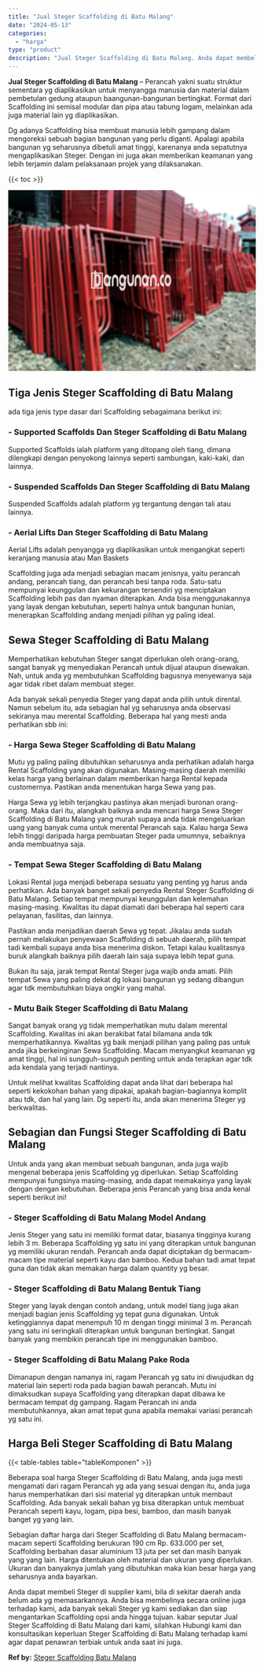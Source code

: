 ```yaml
---
title: "Jual Steger Scaffolding di Batu Malang"
date: "2024-05-13"
categories: 
  - "harga"
type: "product"
description: "Jual Steger Scaffolding di Batu Malang. Anda dapat membeli Steger di supplier kami, bila di sekitar daerah anda belum ada yg memasarkannya. Anda bisa membeli..."
---
```


**Jual Steger Scaffolding di Batu Malang** – Perancah yakni suatu struktur sementara yg diaplikasikan untuk menyangga manusia dan material dalam pembetulan gedung ataupun baangunan-bangunan bertingkat. Format dari Scaffolding ini semisal modular dan pipa atau tabung logam, melainkan ada juga material lain yg diaplikasikan.

Dg adanya Scaffolding bisa membuat manusia lebih gampang dalam mengoreksi sebuah bagian bangunan yang perlu diganti. Apalagi apabila bangunan yg seharusnya dibetuli amat tinggi, karenanya anda sepatutnya mengaplikasikan Steger. Dengan ini juga akan memberikan keamanan yang lebih terjamin dalam pelaksanaan projek yang dilaksanakan.

{{< toc >}}

![Jual Steger Scaffolding di Batu Malang](/images/sewa-scaffolding-steger-08.png)

## Tiga Jenis Steger Scaffolding di Batu Malang

ada tiga jenis type dasar dari Scaffolding sebagaimana berikut ini:

### \- Supported Scaffolds Dan Steger Scaffolding di Batu Malang

Supported Scaffolds ialah platform yang ditopang oleh tiang, dimana dilengkapi dengan penyokong lainnya seperti sambungan, kaki-kaki, dan lainnya.

### \- Suspended Scaffolds Dan Steger Scaffolding di Batu Malang

Suspended Scaffolds adalah platform yg tergantung dengan tali atau lainnya.

### \- Aerial Lifts Dan Steger Scaffolding di Batu Malang

Aerial Lifts adalah penyangga yg diaplikasikan untuk mengangkat seperti keranjang manusia atau Man Baskets

Scaffolding juga ada menjadi sebagian macam jenisnya, yaitu perancah andang, perancah tiang, dan perancah besi tanpa roda. Satu-satu mempunyai keunggulan dan kekurangan tersendiri yg menciptakan Scaffolding lebih pas dan nyaman diterapkan. Anda bisa menggunakannya yang layak dengan kebutuhan, seperti halnya untuk bangunan hunian, menerapkan Scaffolding andang menjadi pilihan yg paling ideal.

## Sewa Steger Scaffolding di Batu Malang

Memperhatikan kebutuhan Steger sangat diperlukan oleh orang-orang, sangat banyak yg menyediakan Perancah untuk dijual ataupun disewakan. Nah, untuk anda yg membutuhkan Scaffolding bagusnya menyewanya saja agar tidak ribet dalam membuat steger.

Ada banyak sekali penyedia Steger yang dapat anda pilih untuk dirental. Namun sebelum itu, ada sebagian hal yg seharusnya anda observasi sekiranya mau merental Scaffolding. Beberapa hal yang mesti anda perhatikan sbb ini:

### \- Harga Sewa Steger Scaffolding di Batu Malang

Mutu yg paling paling dibutuhkan seharusnya anda perhatikan adalah harga Rental Scaffolding yang akan digunakan. Masing-masing daerah memiliki kelas harga yang berlainan dalam memberikan harga Rental kepada customernya. Pastikan anda menentukan harga Sewa yang pas.

Harga Sewa yg lebih terjangkau pastinya akan menjadi buronan orang-orang. Maka dari itu, alangkah baiknya anda mencari harga Sewa Steger Scaffolding di Batu Malang yang murah supaya anda tidak mengeluarkan uang yang banyak cuma untuk merental Perancah saja. Kalau harga Sewa lebih tinggi daripada harga pembuatan Steger pada umumnya, sebaiknya anda membuatnya saja.

### \- Tempat Sewa Steger Scaffolding di Batu Malang

Lokasi Rental juga menjadi beberapa sesuatu yang penting yg harus anda perhatikan. Ada banyak banget sekali penyedia Rental Steger Scaffolding di Batu Malang. Setiap tempat mempunyai keunggulan dan kelemahan masing-masing. Kwalitas itu dapat diamati dari beberapa hal seperti cara pelayanan, fasilitas, dan lainnya.

Pastikan anda menjadikan daerah Sewa yg tepat. Jikalau anda sudah pernah melakukan penyewaan Scaffolding di sebuah daerah, pilih tempat tadi kembali supaya anda bisa menerima diskon. Tetapi kalau kualitasnya buruk alangkah baiknya pilih daerah lain saja supaya lebih tepat guna.

Bukan itu saja, jarak tempat Rental Steger juga wajib anda amati. Pilih tempat Sewa yang paling dekat dg lokasi bangunan yg sedang dibangun agar tdk membutuhkan biaya ongkir yang mahal.

### \- Mutu Baik Steger Scaffolding di Batu Malang

Sangat banyak orang yg tidak memperhatikan mutu dalam merental Scaffolding. Kwalitas ini akan berakibat fatal bilamana anda tdk memperhatikannya. Kwalitas yg baik menjadi pilihan yang paling pas untuk anda jika berkeinginan Sewa Scaffolding. Macam menyangkut keamanan yg amat tinggi, hal ini sungguh-sungguh penting untuk anda terapkan agar tdk ada kendala yang terjadi nantinya.

Untuk melihat kwalitas Scaffolding dapat anda lihat dari beberapa hal seperti kekokohan bahan yang dipakai, apakah bagian-bagiannya komplit atau tdk, dan hal yang lain. Dg seperti itu, anda akan menerima Steger yg berkwalitas.

## Sebagian dan Fungsi Steger Scaffolding di Batu Malang

Untuk anda yang akan membuat sebuah bangunan, anda juga wajib mengenal beberapa jenis Scaffolding yg diperlukan. Setiap Scaffolding mempunyai fungsinya masing-masing, anda dapat memakainya yang layak dengan dengan kebutuhan. Beberapa jenis Perancah yang bisa anda kenal seperti berikut ini!

### \- Steger Scaffolding di Batu Malang Model Andang

Jenis Steger yang satu ini memiliki format datar, biasanya tingginya kurang lebih 3 m. Beberapa Scaffolding yg satu ini yang diterapkan untuk bangunan yg memiliki ukuran rendah. Perancah anda dapat diciptakan dg bermacam-macam tipe material seperti kayu dan bamboo. Kedua bahan tadi amat tepat guna dan tidak akan memakan harga dalam quantity yg besar.

### \- Steger Scaffolding di Batu Malang Bentuk Tiang

Steger yang layak dengan contoh andang, untuk model tiang juga akan menjadi bagian jenis Scaffolding yg tepat guna digunakan. Untuk ketinggiannya dapat menempuh 10 m dengan tinggi minimal 3 m. Perancah yang satu ini seringkali diterapkan untuk bangunan bertingkat. Sangat banyak yang membikin perancah tipe ini menggunakan bamboo.

### \- Steger Scaffolding di Batu Malang Pake Roda

Dimanapun dengan namanya ini, ragam Perancah yg satu ini diwujudkan dg material lain seperti roda pada bagian bawah perancah. Mutu ini dimaksudkan supaya Scaffolding yang diterapkan dapat dibawa ke bermacam tempat dg gampang. Ragam Perancah ini anda membutuhkannya, akan amat tepat guna apabila memakai variasi perancah yg satu ini.

## Harga Beli Steger Scaffolding di Batu Malang

{{< table-tables table="tableKomponen" >}}

Beberapa soal harga Steger Scaffolding di Batu Malang, anda juga mesti mengamati dari ragam Perancah yg ada yang sesuai dengan itu, anda juga harus memperhatikan dari sisi material yg diterapkan untuk membaut Scaffolding. Ada banyak sekali bahan yg bisa diterapkan untuk membuat Perancah seperti kayu, logam, pipa besi, bamboo, dan masih banyak banget yg yang lain.

Sebagian daftar harga dari Steger Scaffolding di Batu Malang bermacam-macam seperti Scaffolding berukuran 190 cm Rp. 633.000 per set, Scaffolding berbahan dasar aluminium 13 juta per set dan masih banyak yang yang lain. Harga ditentukan oleh material dan ukuran yang diperlukan. Ukuran dan banyaknya jumlah yang dibutuhkan maka kian besar harga yang seharusnya anda bayarkan.

Anda dapat membeli Steger di supplier kami, bila di sekitar daerah anda belum ada yg memasarkannya. Anda bisa membelinya secara online juga terhadap kami, ada banyak sekali Steger yg kami sediakan dan siap mengantarkan Scaffolding opsi anda hingga tujuan. kabar seputar Jual Steger Scaffolding di Batu Malang dari kami, silahkan Hubungi kami dan konsultasikan keperluan Steger Scaffolding di Batu Malang terhadap kami agar dapat penawran terbiak untuk anda saat ini juga.

**Ref by:** [Steger Scaffolding Batu Malang](https://id.wikipedia.org/wiki/Steger)
